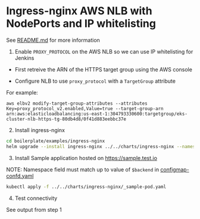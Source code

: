# Ingress-nginx AWS NLB with NodePorts and IP whitelisting

See [README.md](../../charts/ingress-nginx/README.md) for more information


1) Enable `PROXY_PROTOCOL` on the AWS NLB so we can use IP whitelisting for Jenkins

- First retreive the ARN of the HTTPS target group using the AWS console

- Configure NLB to use `proxy_protocol` with a `TargetGroup` attribute

For example:

`aws elbv2 modify-target-group-attributes --attributes Key=proxy_protocol_v2.enabled,Value=true --target-group-arn arn:aws:elasticloadbalancing:us-east-1:304793330600:targetgroup/eks-cluster-nlb-https-tg-80db4d8/0f41d883eebbc37e`

2. Install ingress-nginx 

```bash
cd boilerplate/examples/ingress-nginx
helm upgrade --install ingress-nginx ../../charts/ingress-nginx --namespace default --values ./values-override.yaml
```

3. Install Sample application hosted on https://sample.test.io

NOTE: Namespace field must match up to value of `$backend` in [configmap-confd.yaml](charts/ingress-nginx/templates/configmap-confd.yaml) 

```bash
kubectl apply -f ../../charts/ingress-nginx/_sample-pod.yaml
```

4. Test connectivity 

See output from step 1